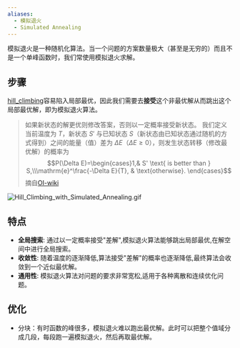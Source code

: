 ```yaml
---
aliases:
  - 模拟退火
  - Simulated Annealing
---
```



模拟退火是一种随机化算法。当一个问题的方案数量极大（甚至是无穷的）而且不是一个单峰函数时，我们常使用模拟退火求解。

## 步骤

[hill_climbing](hill_climbing.md)容易陷入局部最优，因此我们需要去**接受**这个非最优解从而跳出这个局部最优解，即为模拟退火算法。

> 如果新状态的解更优则修改答案，否则以一定概率接受新状态。
> 我们定义当前温度为 $T$，新状态 $S'$ 与已知状态 $S$（新状态由已知状态通过随机的方式得到）之间的能量（值）差为 $\Delta E$（$\Delta E\geqslant 0$），则发生状态转移（修改最优解）的概率为
> $$P(\Delta E)=\begin{cases}1,& S' \text{ is better than } S,\\\mathrm{e}^\frac{-\Delta E}{T}, & \text{otherwise}.
\end{cases}$$
> 摘自[OI-wiki](https://github.com/OI-wiki/OI-wiki/blob/master/docs/misc/simulated-annealing.md)



![Hill_Climbing_with_Simulated_Annealing.gif](https://pic-1257412153.cos.ap-nanjing.myqcloud.com/images/2024/04/27/Hill_Climbing_with_Simulated_Annealing-5543bd.gif)


## 特点

- **全局搜索**: 通过以一定概率接受"差解",模拟退火算法能够跳出局部最优,在解空间中进行全局搜索。
- **收敛性**: 随着温度的逐渐降低,算法接受"差解"的概率也逐渐降低,最终算法会收敛到一个近似最优解。
- **通用性**: 模拟退火算法对问题的要求非常宽松,适用于各种离散和连续优化问题。

## 优化

- 分块：有时函数的峰很多，模拟退火难以跑出最优解。此时可以把整个值域分成几段，每段跑一遍模拟退火，然后再取最优解。